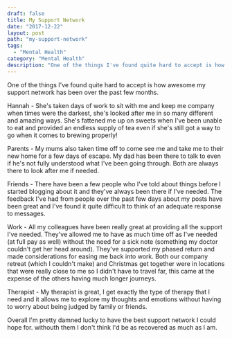 ```yaml
---
draft: false
title: My Support Network
date: "2017-12-22"
layout: post
path: "my-support-network"
tags:
  - "Mental Health"
category: "Mental Health"
description: "One of the things I've found quite hard to accept is how awesome my support network has been over the past few months."
---
```

One of the things I've found quite hard to accept is how awesome my support network has been over the past few months.

Hannah - She's taken days of work to sit with me and keep me company when times were the darkest, she's looked after me in so many different and amazing ways. She's fattened me up on sweets when I've been unable to eat and provided an endless supply of tea even if she's still got a way to go when it comes to brewing properly!

Parents - My mums also taken time off to come see me and take me to their new home for a few days of escape. My dad has been there to talk to even if he's not fully understood what I've been going through. Both are always there to look after me if needed.

Friends - There have been a few people who I've told about things before I started blogging about it and they've always been there if I've needed. The feedback I've had from people over the past few days about my posts have been great and I've found it quite difficult to think of an adequate response to messages.

Work - All my colleagues have been really great at providing all the support I've needed. They've allowed me to have as much time off as I've needed (at full pay as well) without the need for a sick note (something my doctor couldn't get her head around). They've supported my phased return and made considerations for easing me back into work. Both our company retreat (which I couldn't make) and Christmas get together were in locations that were really close to me so I didn't have to travel far, this came at the expense of the others having much longer journeys.

Therapist - My therapist is great, I get exactly the type of therapy that I need and it allows me to explore my thoughts and emotions without having to worry about being judged by family or friends.

Overall I'm pretty damned lucky to have the best support network I could hope for. withouth them I don't think I'd be as recovered as much as I am.
